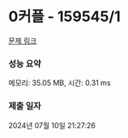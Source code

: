 # 0커플 - 159545/1 

[문제 링크](https://level.goorm.io/exam/159545/0%EC%BB%A4%ED%94%8C/quiz/1) 

### 성능 요약

메모리: 35.05 MB, 시간: 0.31 ms

### 제출 일자

2024년 07월 10일 21:27:26

